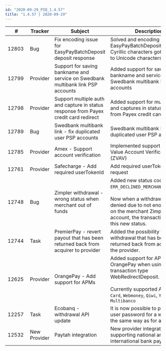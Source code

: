 ```yaml
--- 
id: "2020-09-29_PIQ_1.4.57"
title: "1.4.57 | 2020-09-29"
--- 
```



| #     | Tracker     | Subject   | Description    |
|-------|-------------|-----------|----------------|
| 12803 | Bug | Fix encoding issue for EasyPayBatchDeposit deposit response | Solved and encoding issue for EasyPayBatchDeposit response. Cyrillic characters got encoded to Unicode characters. |
| 12799 | Provider | Support for saving bankname and service on Swedbank multibank link PSP accounts | Added support for saving bankname and service on Swedbank multibank link PSP accounts |
| 12798 | Provider | Support multiple auth and capture in status response from Payex credit card redirect | Added support for multiple auth and captures in status response from Payex credit card redirect |
| 12789 | Bug | Swedbank multibank link - fix duplicated user PSP accounts | Swedbank multibank link fix duplicated user PSP accounts |
| 12785 | Provider | Amex - Support account verification | Implemented support for Zero Value Account Verification (ZVAV) |
| 12761 | Provider | Safecharge - Add required userTokenId | Add required userTokenId to request |
| 12748 | Bug | Zimpler withdrawal - wrong status when merchant out of funds | Added new status code `ERR_DECLINED_MERCHANT_NO_FUNDS`.<br/><br/>Now when a withdrawal is denied due to not enough funds on the merchant Zimpler account, the transaction will get this new status. |
| 12744 | Task | PremierPay - revert payout that has been returned back from acquirer to provider | Added the possibility to revert a withdrawal that has been returned back from acquirer to the provider. |
| 12625 | Provider | OrangePay - Add support for APMs | Added support for APMs via OrangePay when using the transaction type WebRedirectDeposit.<br/><br/>Currently supported APM's are: `Card`, `Webmoney`, `Qiwi`, `Yandex`, `Multibanco` |
| 12257 | Task | Ecobanq - withdrawal API update | It is now possible to pass the user password for a withdrawal, the same way as for a deposit. |
| 12532 | New Provider | Paytah integration | New provider integration supporting national and international bank payments.  |
